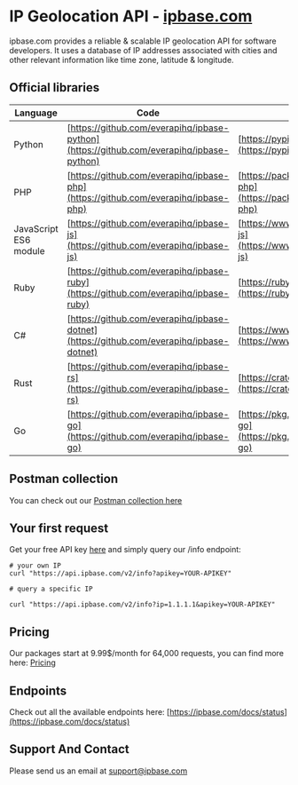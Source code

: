 # IP Geolocation API - [ipbase.com](https://ipbase.com)

ipbase.com provides a reliable & scalable IP geolocation API for software developers. It uses a database of IP addresses associated with cities and other relevant information like time zone, latitude & longitude.

## Official libraries

| Language              | Code                                                                                     | Repository                                                                                             |
| --------------------- | ---------------------------------------------------------------------------------------- | ------------------------------------------------------------------------------------------------------ |
| Python                | [https://github.com/everapihq/ipbase-python](https://github.com/everapihq/ipbase-python) | [https://pypi.org/project/ipbase/](https://pypi.org/project/ipbase/)                                   |
| PHP                   | [https://github.com/everapihq/ipbase-php](https://github.com/everapihq/ipbase-php)       | [https://packagist.org/packages/everapi/ipbase-php](https://packagist.org/packages/everapi/ipbase-php) |
| JavaScript ES6 module | [https://github.com/everapihq/ipbase-js](https://github.com/everapihq/ipbase-js)         | [https://www.npmjs.com/package/@everapi/ipbase-js](https://www.npmjs.com/package/@everapi/ipbase-js)   |
| Ruby                  | [https://github.com/everapihq/ipbase-ruby](https://github.com/everapihq/ipbase-ruby)     | [https://rubygems.org/gems/ipbase](https://rubygems.org/gems/ipbase)                                   |
| C#                    | [https://github.com/everapihq/ipbase-dotnet](https://github.com/everapihq/ipbase-dotnet) | [https://www.nuget.org/packages/ipbase/](https://www.nuget.org/packages/ipbase/)                       |
| Rust                  | [https://github.com/everapihq/ipbase-rs](https://github.com/everapihq/ipbase-rs)         | [https://crates.io/crates/ipbase-rs](https://crates.io/crates/ipbase-rs)                               |
| Go                    | [https://github.com/everapihq/ipbase-go](https://github.com/everapihq/ipbase-go)         | [https://pkg.go.dev/github.com/everapihq/ipbase-go](https://pkg.go.dev/github.com/everapihq/ipbase-go) |

## Postman collection

You can check out our [Postman collection here](https://www.postman.com/dominikkukacka/workspace/everapi/collection/6448-2d679115-8ed7-4dce-afb2-600ccfe6cba5?ctx=documentation)

## Your first request

Get your free API key [here](https://app.ipbase.com/register) and simply query our /info endpoint:

```
# your own IP
curl "https://api.ipbase.com/v2/info?apikey=YOUR-APIKEY"

# query a specific IP

curl "https://api.ipbase.com/v2/info?ip=1.1.1.1&apikey=YOUR-APIKEY"

```

## Pricing

Our packages start at 9.99$/month for 64,000 requests, you can find more here: [Pricing](https://ipbase.com/pricing/)

## Endpoints

Check out all the available endpoints here: [https://ipbase.com/docs/status](https://ipbase.com/docs/status)

## Support And Contact

Please send us an email at [support@ipbase.com](mailto:support@ipbase.com)
